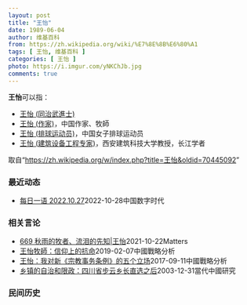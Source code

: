 ```yaml
---
layout: post
title: "王怡"
date: 1989-06-04
author: 维基百科
from: https://zh.wikipedia.org/wiki/%E7%8E%8B%E6%80%A1
tags: [ 王怡, 维基百科 ]
categories: [ 王怡 ]
photo: https://i.imgur.com/yNKChJb.jpg
comments: true
---
```

<div class="mw-parser-output"><p><b>王怡</b>可以指：
</p>
<ul><li><a href="/w/index.php?title=%E7%8E%8B%E6%80%A1_(%E5%90%8C%E6%B2%BB%E6%AD%A6%E9%80%B2%E5%A3%AB)&amp;action=edit&amp;redlink=1" class="new" title="王怡 (同治武進士)（页面不存在）">王怡 (同治武進士)</a></li>
<li><a href="/wiki/%E7%8E%8B%E6%80%A1_(%E4%BD%9C%E5%AE%B6)" title="王怡 (作家)">王怡 (作家)</a>，中国作家、牧師</li>
<li><a href="/wiki/%E7%8E%8B%E6%80%A1_(%E6%8E%92%E7%90%83%E8%BF%90%E5%8A%A8%E5%91%98)" title="王怡 (排球运动员)">王怡 (排球运动员)</a>，中国女子排球运动员</li>
<li><a href="/w/index.php?title=%E7%8E%8B%E6%80%A1_(%E5%BB%BA%E7%AD%91%E8%AE%BE%E5%A4%87%E5%B7%A5%E7%A8%8B%E4%B8%93%E5%AE%B6)&amp;action=edit&amp;redlink=1" class="new" title="王怡 (建筑设备工程专家)（页面不存在）">王怡 (建筑设备工程专家)</a>，西安建筑科技大学教授，长江学者</li></ul>
<div class="useeditintro" title="Template:Disambig editintro"></div>
<!-- 
NewPP limit report
Parsed by mw2377
Cached time: 20221010070108
Cache expiry: 1814400
Reduced expiry: false
Complications: []
CPU time usage: 0.052 seconds
Real time usage: 0.082 seconds
Preprocessor visited node count: 355/1000000
Post‐expand include size: 3035/2097152 bytes
Template argument size: 923/2097152 bytes
Highest expansion depth: 27/100
Expensive parser function count: 0/500
Unstrip recursion depth: 0/20
Unstrip post‐expand size: 0/5000000 bytes
Lua time usage: 0.006/10.000 seconds
Lua memory usage: 849259/52428800 bytes
Number of Wikibase entities loaded: 0/400
-->
<!--
Transclusion expansion time report (%,ms,calls,template)
100.00%   55.453      1 Template:Disambig
100.00%   55.453      1 -total
 66.52%   36.889      1 Template:Dmbox
 61.83%   34.287      1 Template:Category_handler
 48.62%   26.964      1 Template:Category_handler/numbered
 45.58%   25.275      1 Template:Namespace_detect
 41.74%   23.148      1 Template:Str_mid
 38.19%   21.178      1 Template:Str_mid/core
 27.25%   15.113      1 Template:Str_find
 23.81%   13.205      1 Template:Main_other
-->

<!-- Saved in parser cache with key zhwiki:pcache:idhash:7683840-0!canonical!zh and timestamp 20221010070108 and revision id 70445092.
 -->
</div><noscript><img src="//zh.wikipedia.org/wiki/Special:CentralAutoLogin/start?type=1x1" alt="" title="" width="1" height="1" style="border: none; position: absolute;"></noscript>
<div class="printfooter" data-nosnippet="">取自“<a dir="ltr" href="https://zh.wikipedia.org/w/index.php?title=王怡&amp;oldid=70445092">https://zh.wikipedia.org/w/index.php?title=王怡&amp;oldid=70445092</a>”</div><div id="recent-news"><h3>最近动态</h3><ul><li><a href="https://nodebe4.github.io/waimei/2022-10-28/%E6%AF%8F%E6%97%A5%E4%B8%80%E8%AF%AD-2022.10.27" title="每日一语 2022.10.27—— 向 #二十大 献礼，#孤勇者 系列言论之王怡牧师。">每日一语 2022.10.27</a><time>2022-10-28</time><a class="tag">中国数字时代</a></li>
</ul></div><div id="open-opinion"><h3>相关言论</h3><ul><li><a href="https://nodebe4.github.io/opinion/2021-10-22/669-%E7%A7%8B%E9%9B%A8%E7%9A%84%E7%89%A7%E8%80%85-%E6%B5%81%E6%B3%AA%E7%9A%84%E5%85%88%E7%9F%A5-%E7%8E%8B%E6%80%A1/" title="野兽爱智慧">669 秋雨的牧者、流泪的先知|王怡</a><time>2021-10-22</time><a class="tag">Matters</a></li>
<li><a href="https://nodebe4.github.io/opinion/2019-02-07/%E7%8E%8B%E6%80%A1%E7%89%A7%E5%B8%AB-%E4%BF%A1%E4%BB%B0%E4%B8%8A%E7%9A%84%E6%8A%97%E5%91%BD/" title="王怡牧師">王怡牧師：信仰上的抗命</a><time>2019-02-07</time><a class="tag">中國戰略分析</a></li>
<li><a href="https://nodebe4.github.io/opinion/2017-09-11/%E7%8E%8B%E6%80%A1-%E6%88%91%E5%AF%B9%E6%96%B0-%E5%AE%97%E6%95%99%E4%BA%8B%E5%8A%A1%E6%9D%A1%E4%BE%8B-%E7%9A%84%E4%BA%94%E4%B8%AA%E7%AB%8B%E5%9C%BA/" title="王怡">王怡：我对新《宗教事务条例》的五个立场</a><time>2017-09-11</time><a class="tag">中國戰略分析</a></li>
<li><a href="https://nodebe4.github.io/opinion/2003-12-31/%E4%B9%A1%E9%95%87%E7%9A%84%E8%87%AA%E6%B2%BB%E5%92%8C%E9%99%90%E6%94%BF-%E5%9B%9B%E5%B7%9D%E7%9C%81%E6%AD%A5%E4%BA%91%E4%B9%A1%E9%95%BF%E7%9B%B4%E9%80%89%E4%B9%8B%E5%90%8E/" title="王怡">乡镇的自治和限政：四川省步云乡长直选之后</a><time>2003-12-31</time><a class="tag">當代中國研究</a></li>
</ul></div><div id="mjls-record"><h3>民间历史</h3><ul></ul></div>